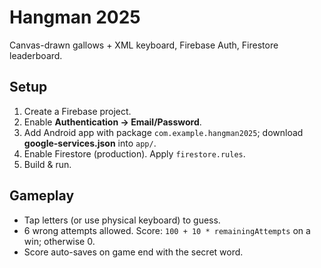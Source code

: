 # Hangman 2025
Canvas-drawn gallows + XML keyboard, Firebase Auth, Firestore leaderboard.

## Setup
1. Create a Firebase project.
2. Enable **Authentication → Email/Password**.
3. Add Android app with package `com.example.hangman2025`; download **google-services.json** into `app/`.
4. Enable Firestore (production). Apply `firestore.rules`.
5. Build & run.

## Gameplay
- Tap letters (or use physical keyboard) to guess.
- 6 wrong attempts allowed. Score: `100 + 10 * remainingAttempts` on a win; otherwise 0.
- Score auto-saves on game end with the secret word.

